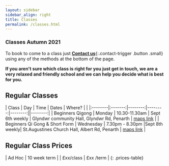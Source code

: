 ```yaml
---
layout: sidebar
sidebar_align: right
title: Classes
permalink: /classes.html
---
```


### Classes Autumn 2021

To book to come to a class just [**Contact us**](#contact-trigger){:.contact-trigger .button .small} using any of the methods at the bottom of the page.

**If you aren't sure which class is right for you just get in touch, we are a very relaxed and friendly school and we can help you decide what is best for you.**

## Regular Classes

| Class | Day | Time | Dates | Where? |   |
|:--------|:-------:|--------:|--------:|--------:||--------:|
| Beginners Qigong | Monday |  10.30-11.30am | Sept 6th weekly | Glyndwr community Hall, Glyndwr Rd, Penarth  | [maps link](http://www.streetmap.co.uk/map.srf?x=317249&y=171364&z=0&sv=CF64+3ND&st=2&pc=CF64+3ND&mapp=map.srf&searchp=ids.srf) |
| Beginners Qi Gong & Short Form | Wednesday | 7.30pm - 8.30pm |Sept 8th weekly| St.Augustines Church Hall, Albert Rd, Penarth  | [maps link](http://www.streetmap.co.uk/map.srf?X=317027&Y=176698&A=Y&Z=110) |


## Regular Class Prices

| Ad Hoc  | 10 week term | 
| £xx/class | £xx /term |
{: .prices-table}

